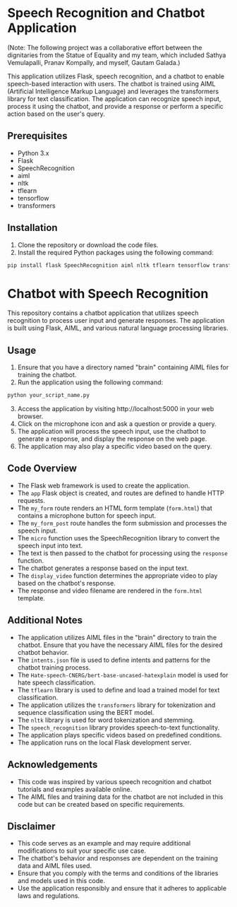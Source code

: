 # Speech Recognition and Chatbot Application

(Note: The following project was a collaborative effort between the dignitaries from the Statue of Equality and my team, which included Sathya Vemulapalli, Pranav Kompally, and myself, Gautam Galada.)


This application utilizes Flask, speech recognition, and a chatbot to enable speech-based interaction with users. The chatbot is trained using AIML (Artificial Intelligence Markup Language) and leverages the transformers library for text classification. The application can recognize speech input, process it using the chatbot, and provide a response or perform a specific action based on the user's query.

## Prerequisites

- Python 3.x
- Flask
- SpeechRecognition
- aiml
- nltk
- tflearn
- tensorflow
- transformers

## Installation

1. Clone the repository or download the code files.
2. Install the required Python packages using the following command:

```bash
pip install flask SpeechRecognition aiml nltk tflearn tensorflow transformers
```

# Chatbot with Speech Recognition

This repository contains a chatbot application that utilizes speech recognition to process user input and generate responses. The application is built using Flask, AIML, and various natural language processing libraries.

## Usage

1. Ensure that you have a directory named "brain" containing AIML files for training the chatbot.
2. Run the application using the following command:

```bash
python your_script_name.py
```

3. Access the application by visiting http://localhost:5000 in your web browser.
4. Click on the microphone icon and ask a question or provide a query.
5. The application will process the speech input, use the chatbot to generate a response, and display the response on the web page.
6. The application may also play a specific video based on the query.

## Code Overview

- The Flask web framework is used to create the application.
- The `app` Flask object is created, and routes are defined to handle HTTP requests.
- The `my_form` route renders an HTML form template (`form.html`) that contains a microphone button for speech input.
- The `my_form_post` route handles the form submission and processes the speech input.
- The `micro` function uses the SpeechRecognition library to convert the speech input into text.
- The text is then passed to the chatbot for processing using the `response` function.
- The chatbot generates a response based on the input text.
- The `display_video` function determines the appropriate video to play based on the chatbot's response.
- The response and video filename are rendered in the `form.html` template.

## Additional Notes

- The application utilizes AIML files in the "brain" directory to train the chatbot. Ensure that you have the necessary AIML files for the desired chatbot behavior.
- The `intents.json` file is used to define intents and patterns for the chatbot training process.
- The `Hate-speech-CNERG/bert-base-uncased-hatexplain` model is used for hate speech classification.
- The `tflearn` library is used to define and load a trained model for text classification.
- The application utilizes the `transformers` library for tokenization and sequence classification using the BERT model.
- The `nltk` library is used for word tokenization and stemming.
- The `speech_recognition` library provides speech-to-text functionality.
- The application plays specific videos based on predefined conditions.
- The application runs on the local Flask development server.

## Acknowledgements

- This code was inspired by various speech recognition and chatbot tutorials and examples available online.
- The AIML files and training data for the chatbot are not included in this code but can be created based on specific requirements.

## Disclaimer

- This code serves as an example and may require additional modifications to suit your specific use case.
- The chatbot's behavior and responses are dependent on the training data and AIML files used.
- Ensure that you comply with the terms and conditions of the libraries and models used in this code.
- Use the application responsibly and ensure that it adheres to applicable laws and regulations.

